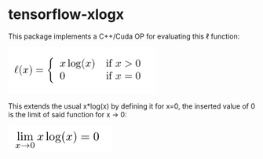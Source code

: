 # tensorflow-xlogx
This package implements a C++/Cuda OP for evaluating this &#8467; function:

<img src="https://raw.githubusercontent.com/dwd31415/tensorflow-xlogx/master/formulas/formula_ell.png" width="300">

This extends the usual x*log(x) by defining it for x=0, the inserted value of 0 is the limit of said function for x -> 0:

 <img src="https://raw.githubusercontent.com/dwd31415/tensorflow-xlogx/master/formulas/limit.png" width="210">
